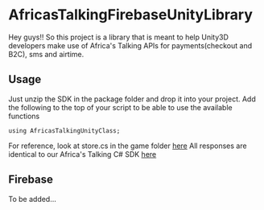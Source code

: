 # AfricasTalkingFirebaseUnityLibrary
Hey guys!! So this project is a library that is meant to help Unity3D developers make use of Africa's Talking APIs for payments(checkout and B2C), sms and airtime.

## Usage
Just unzip the SDK in the package folder and drop it into your project.
Add the following to the top of your script to be able to use the available functions

```using AfricasTalkingUnityClass;```

For reference, look at store.cs in the game folder [here](Games/Shoot'emUp/Assets/Scripts/StoreLogic.cs)
All responses are identical to our Africa's Talking C# SDK [here](https://github.com/AfricasTalkingLtd/africastalking.Net)

## Firebase
To be added...